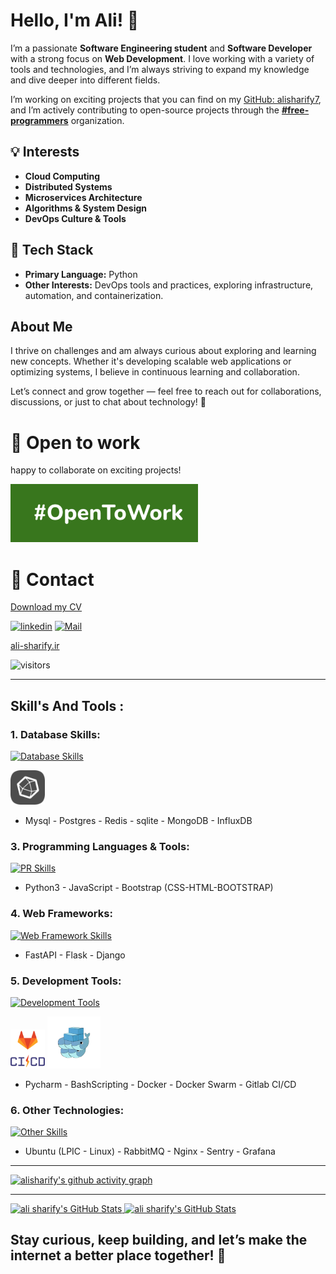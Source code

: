 # Hello, I'm Ali! 👋

I’m a passionate **Software Engineering student** and **Software Developer** with a strong focus on **Web Development**. I love working with a variety of tools and technologies, and I’m always striving to expand my knowledge and dive deeper into different fields.

I’m working on exciting projects that you can find on my [GitHub: alisharify7](https://github.com/alisharify7), and I’m actively contributing to open-source projects through the **[#free-programmers](https://github.com/free-programmers)** organization.

## 💡 Interests
- **Cloud Computing**
- **Distributed Systems**
- **Microservices Architecture**
- **Algorithms & System Design**
- **DevOps Culture & Tools**

## 🐍 Tech Stack
- **Primary Language:** Python
- **Other Interests:** DevOps tools and practices, exploring infrastructure, automation, and containerization.

## About Me
I thrive on challenges and am always curious about exploring and learning new concepts. Whether it's developing scalable web applications or optimizing systems, I believe in continuous learning and collaboration.

Let’s connect and grow together — feel free to reach out for collaborations, discussions, or just to chat about technology! 🚀

# 🚀 Open to work
happy to collaborate on exciting projects!

<img style="width: 300px" src="doc-img/open-to-work.png">



# 💬 Contact
<a href="https://www.ali-sharify.ir/resume.html">Download my CV</a>

[![linkedin](https://skillicons.dev/icons?i=linkedin)](https://ir.linkedin.com/in/ali-sharify-b31422249)
[![Mail](https://skillicons.dev/icons?i=gmail)](mailto:alisharifyofficial@gmail.com)

<a href="https://www.ali-sharify.ir/">ali-sharify.ir</a>

![visitors](https://komarev.com/ghpvc/?username=alisharify7gh&label=Profile%20views&color=0e75b6&style=flat)

[//]: # ([![Email Badge]&#40;https://img.shields.io/badge/-Email-c14438?style=flat-square&logo=Gmail&logoColor=white&link=mailto:yaronhuang@foxmail.com&#41;]&#40;mailto:alisharifyoffcial@gmail.com&#41;)


---

## Skill's And Tools :

### 1. Database Skills:
[![Database Skills](https://skillicons.dev/icons?i=mysql,postgres,redis,mongodb&perline=5)](https://github.com/alisharify7)

<img  style="width: 55px" src="./doc-img/influxdb.png">

- Mysql - Postgres - Redis - sqlite - MongoDB - InfluxDB

### 3. Programming Languages & Tools:
[![PR Skills](https://skillicons.dev/icons?i=python,js,bootstrap&perline=5)](https://github.com/alisharify7)
- Python3 - JavaScript - Bootstrap (CSS-HTML-BOOTSTRAP)


### 4. Web Frameworks:
[![Web Framework Skills](https://skillicons.dev/icons?i=fastapi,flask,django&perline=5)](https://github.com/alisharify7)

- FastAPI - Flask - Django


### 5. Development Tools:
[![Development Tools](https://skillicons.dev/icons?i=pycharm,bash,postman,docker&perline=5)](https://github.com/alisharify7)


<div>  
<img style="width: 55px; display:inline;" src="./doc-img/gitlab-ci-cd-logo_2x.png">
<img style="width: 85px; display:inline;" src="./doc-img/1_TOluAaqOoEoiibUmmvRyuA.webp">
</div>

- Pycharm - BashScripting - Docker - Docker Swarm - Gitlab CI/CD


### 6. Other Technologies:
[![Other Skills](https://skillicons.dev/icons?i=ubuntu,rabbitmq,nginx,sentry,grafana&perline=10)](https://github.com/alisharify7)

- Ubuntu (LPIC - Linux) - RabbitMQ - Nginx - Sentry - Grafana


---

[![alisharify's github activity graph](https://github-readme-activity-graph.vercel.app/graph?username=alisharify7&theme=github-compact)](https://github.com/ashutosh00710/github-readme-activity-graph)


---
<a href="https://github.com/alisharify7">
  <img  src="https://github-readme-stats.vercel.app/api?username=alisharify7&show_icons=true&line_height=30&count_private=true&title_color=ab72c0&text_color=ab72c0&icon_color=6aa6f8&bg_color=22272e" alt="ali sharify's GitHub Stats" />
</a>

<a href="https://github.com/alisharify7">
  <img  src="https://github-readme-stats.vercel.app/api/top-langs/?username=alisharify7&hide=&langs_count=50&title_color=ab72c0&text_color=ab72c0&icon_color=6aa6f8&bg_color=22272e" alt="ali sharify's GitHub Stats" />
</a>


## Stay curious, keep building, and let’s make the internet a better place together! 🚀

